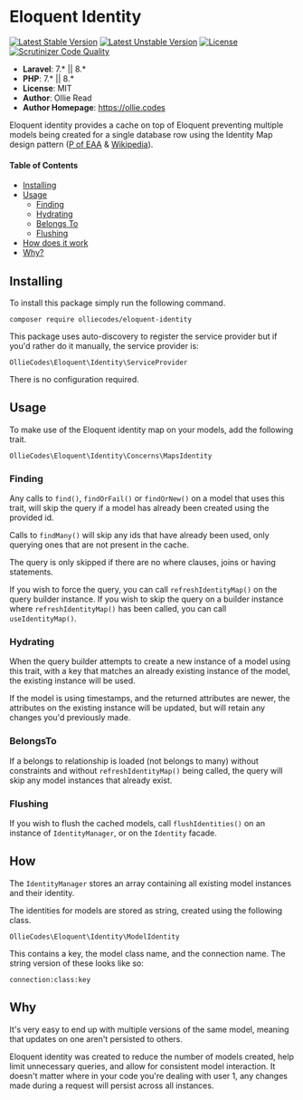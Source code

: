 # Eloquent Identity
[![Latest Stable Version](https://poser.pugx.org/olliecodes/eloquent-identity/v/stable.png)](https://packagist.org/packages/olliecodes/eloquent-identity) 
[![Latest Unstable Version](https://poser.pugx.org/olliecodes/eloquent-identity/v/unstable.png)](https://packagist.org/packages/olliecodes/eloquent-identity) 
[![License](https://poser.pugx.org/olliecodes/eloquent-identity/license.png)](https://packagist.org/packages/olliecodes/eloquent-identity)
[![Scrutinizer Code Quality](https://scrutinizer-ci.com/g/olliecodes/eloquent-identity/badges/quality-score.png?b=master)](https://scrutinizer-ci.com/g/olliecodes/eloquent-identity/?branch=master)

- **Laravel**: 7.* || 8.*
- **PHP**: 7.* || 8.*
- **License**: MIT
- **Author**: Ollie Read 
- **Author Homepage**: https://ollie.codes

Eloquent identity provides a cache on top of Eloquent preventing multiple models being created for a single database row 
using the Identity Map design pattern ([P of EAA](https://martinfowler.com/eaaCatalog/identityMap.html) & [Wikipedia](https://en.wikipedia.org/wiki/Identity_map_pattern)).

#### Table of Contents

- [Installing](#installing)
- [Usage](#usage)
    - [Finding](#finding)
    - [Hydrating](#hydrating)
    - [Belongs To](#belongsto)
    - [Flushing](#flushing)
- [How does it work](#how)
- [Why?](#why)

## Installing
To install this package simply run the following command.

```
composer require olliecodes/eloquent-identity
```

This package uses auto-discovery to register the service provider but if you'd rather do it manually, 
the service provider is:

```
OllieCodes\Eloquent\Identity\ServiceProvider
```

There is no configuration required.

## Usage
To make use of the Eloquent identity map on your models, add the following trait.

```
OllieCodes\Eloquent\Identity\Concerns\MapsIdentity
```

### Finding
Any calls to `find()`, `findOrFail()` or `findOrNew()` on a model that uses this trait, will skip the query
if a model has already been created using the provided id.

Calls to `findMany()` will skip any ids that have already been used, only querying ones that are not present in the cache.

The query is only skipped if there are no where clauses, joins or having statements.

If you wish to force the query, you can call `refreshIdentityMap()` on the query builder instance. If you wish to skip
the query on a builder instance where `refreshIdentityMap()` has been called, you can call `useIdentityMap()`.

### Hydrating
When the query builder attempts to create a new instance of a model using this trait, with a key that matches an already 
existing instance of the model, the existing instance will be used.

If the model is using timestamps, and the returned attributes are newer, the attributes on the existing instance will be
updated, but will retain any changes you'd previously made.

### BelongsTo
If a belongs to relationship is loaded (not belongs to many) without constraints and without `refreshIdentityMap()` being 
called, the query will skip any model instances that already exist.

### Flushing
If you wish to flush the cached models, call `flushIdentities()` on an instance of `IdentityManager`, or on the `Identity`
facade.

## How
The `IdentityManager` stores an array containing all existing model instances and their identity.

The identities for models are stored as string, created using the following class.

```
OllieCodes\Eloquent\Identity\ModelIdentity
```

This contains a key, the model class name, and the connection name. The string version of these looks like so:

```
connection:class:key
```

## Why
It's very easy to end up with multiple versions of the same model, meaning that updates on one aren't persisted
to others.

Eloquent identity was created to reduce the number of models created, help limit unnecessary queries, and allow for consistent
model interaction. It doesn't matter where in your code you're dealing with user 1, any changes made during a request
will persist across all instances.
